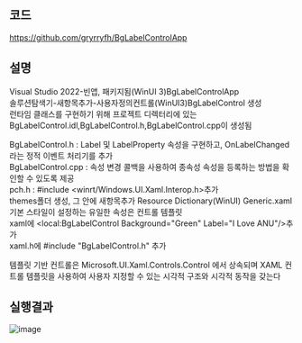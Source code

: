 

## 코드
https://github.com/gryrryfh/BgLabelControlApp  
  
## 설명  
Visual Studio 2022-빈앱, 패키지됨(WinUI 3)BgLabelControlApp  
솔루션탐색기-새항목추가-사용자정의컨트롤(WinUI3)BgLabelControl 생성  
런타임 클래스를 구현하기 위해 프로젝트 디렉터리에 있는 BgLabelControl.idl,BgLabelControl.h,BgLabelControl.cpp이 생성됨  

BgLabelControl.h : Label 및 LabelProperty 속성을 구현하고, OnLabelChanged 라는 정적 이벤트 처리기를 추가  
BgLabelControl.cpp : 속성 변경 콜백을 사용하여 종속성 속성을 등록하는 방법을 확인할 수 있도록 제공  
pch.h : #include <winrt/Windows.UI.Xaml.Interop.h>추가  
themes폴더 생성, 그 안에 새항목추가 Resource Dictionary(WinUI) Generic.xaml 기본 스타일이 설정하는 유일한 속성은 컨트롤 템플릿  
xaml에 <local:BgLabelControl Background="Green" Label="I Love ANU"/>추가  
xaml.h에 #include "BgLabelControl.h" 추가  

템플릿 기반 컨트롤은 Microsoft.UI.Xaml.Controls.Control 에서 상속되며 XAML 컨트롤 템플릿을 사용하여 사용자 지정할 수 있는 시각적 구조와 시각적 동작을 갖는다  

## 실행결과  
  
![image](https://github.com/gryrryfh/visual-programming/assets/50912987/ce4aa7c2-f5c9-4650-a02b-6d3bae6faa92)  

